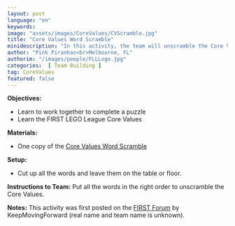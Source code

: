 ```yaml
---
layout: post
language: "en"
keywords: 
image: "assets/images/CoreValues/CVScramble.jpg"
title: "Core Values Word Scramble"
minidescription: "In this activity, the team will unscramble the Core Values."
author: "Pink Piranhas<br>Melbourne, FL"
authorim: "/images/people/FLLLogo.jpg"
categories:  [ Team Building ]
tag: CoreValues
featured: false
---
```



<b>Objectives:</b>
- Learn to work together to complete a puzzle
- Learn the FIRST LEGO League Core Values

<b>Materials:</b>
- One copy of the <a href="http://www.ev3lessons.com/images/CoreValues/CoreValuesWordScramble.pdf">Core Values Word Scramble</a>

<b>Setup:</b>
- Cut up all the words and leave them on the table or floor.

<b>Instructions to Team:</b>
Put all the words in the right order to unscramble the Core Values.

<b>Notes:</b>
This activity was first posted on the <a href="https://forums.usfirst.org/forum/general-discussions/first-programs/first-lego-league/the-challenge/core-values/12795-core-values-material">FIRST Forum</a> by KeepMovingForward (real name and team name is unknown).
